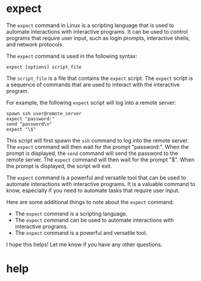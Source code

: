 # expect

The `expect` command in Linux is a scripting language that is used to automate interactions with interactive programs. It can be used to control programs that require user input, such as login prompts, interactive shells, and network protocols.

The `expect` command is used in the following syntax:

```
expect [options] script_file
```

The `script_file` is a file that contains the `expect` script. The `expect` script is a sequence of commands that are used to interact with the interactive program.

For example, the following `expect` script will log into a remote server:

```
spawn ssh user@remote_server
expect "password:"
send "password\n"
expect "\$"
```

This script will first spawn the `ssh` command to log into the remote server. The `expect` command will then wait for the prompt "password:". When the prompt is displayed, the `send` command will send the password to the remote server. The `expect` command will then wait for the prompt "$". When the prompt is displayed, the script will exit.

The `expect` command is a powerful and versatile tool that can be used to automate interactions with interactive programs. It is a valuable command to know, especially if you need to automate tasks that require user input.

Here are some additional things to note about the `expect` command:

* The `expect` command is a scripting language.
* The `expect` command can be used to automate interactions with interactive programs.
* The `expect` command is a powerful and versatile tool.

I hope this helps! Let me know if you have any other questions.




# help 

```

```
